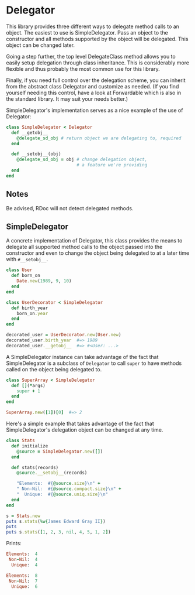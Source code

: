 # Delegator

This library provides three different ways to delegate method calls to
an object. The easiest to use is SimpleDelegator. Pass an object to the
constructor and all methods supported by the object will be delegated.
This object can be changed later.

Going a step further, the top level DelegateClass method allows you to
easily setup delegation through class inheritance. This is considerably
more flexible and thus probably the most common use for this library.

Finally, if you need full control over the delegation scheme, you can
inherit from the abstract class Delegator and customize as needed. (If
you find yourself needing this control, have a look at Forwardable which
is also in the standard library. It may suit your needs better.)

SimpleDelegator's implementation serves as a nice example of the use of
Delegator:


```ruby
class SimpleDelegator < Delegator
  def __getobj__
    @delegate_sd_obj # return object we are delegating to, required
  end

  def __setobj__(obj)
    @delegate_sd_obj = obj # change delegation object,
                           # a feature we're providing
  end
end
```

## Notes

Be advised, RDoc will not detect delegated methods.



## SimpleDelegator

A concrete implementation of Delegator, this class provides the means to
delegate all supported method calls to the object passed into the
constructor and even to change the object being delegated to at a later
time with `#__setobj__`.


```ruby
class User
  def born_on
    Date.new(1989, 9, 10)
  end
end

class UserDecorator < SimpleDelegator
  def birth_year
    born_on.year
  end
end

decorated_user = UserDecorator.new(User.new)
decorated_user.birth_year  #=> 1989
decorated_user.__getobj__  #=> #<User: ...>
```

A SimpleDelegator instance can take advantage of the fact that
SimpleDelegator is a subclass of `Delegator` to call `super` to have
methods called on the object being delegated to.


```ruby
class SuperArray < SimpleDelegator
  def [](*args)
    super + 1
  end
end

SuperArray.new([1])[0]  #=> 2
```

Here's a simple example that takes advantage of the fact that
SimpleDelegator's delegation object can be changed at any time.


```ruby
class Stats
  def initialize
    @source = SimpleDelegator.new([])
  end

  def stats(records)
    @source.__setobj__(records)

    "Elements:  #{@source.size}\n" +
    " Non-Nil:  #{@source.compact.size}\n" +
    "  Unique:  #{@source.uniq.size}\n"
  end
end

s = Stats.new
puts s.stats(%w{James Edward Gray II})
puts
puts s.stats([1, 2, 3, nil, 4, 5, 1, 2])
```

Prints:


```ruby
Elements:  4
 Non-Nil:  4
  Unique:  4

Elements:  8
 Non-Nil:  7
  Unique:  6
```

